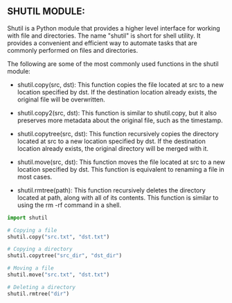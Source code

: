 ## SHUTIL MODULE:
Shutil is a Python module that provides a higher level interface for working with file and directories. The name "shutil" is short for shell utility. It provides a convenient and efficient way to automate tasks that are commonly performed on files and directories.

The following are some of the most commonly used functions in the shutil module:

- shutil.copy(src, dst): This function copies the file located at src to a new location specified by dst. If the destination location already exists, the original file will be overwritten.

- shutil.copy2(src, dst): This function is similar to shutil.copy, but it also preserves more metadata about the original file, such as the timestamp.

- shutil.copytree(src, dst): This function recursively copies the directory located at src to a new location specified by dst. If the destination location already exists, the original directory will be merged with it.

- shutil.move(src, dst): This function moves the file located at src to a new location specified by dst. This function is equivalent to renaming a file in most cases.

- shutil.rmtree(path): This function recursively deletes the directory located at path, along with all of its contents. This function is similar to using the rm -rf command in a shell.


```python
import shutil

# Copying a file
shutil.copy("src.txt", "dst.txt")

# Copying a directory
shutil.copytree("src_dir", "dst_dir")

# Moving a file
shutil.move("src.txt", "dst.txt")

# Deleting a directory
shutil.rmtree("dir")
```
